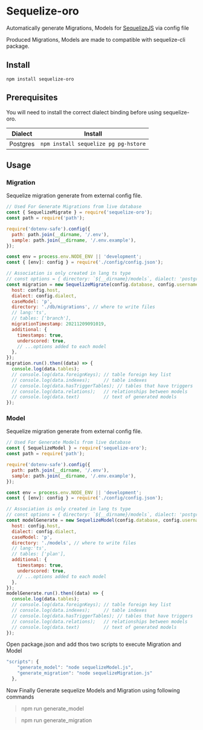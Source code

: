 # Sequelize-oro

<!-- [![Greenkeeper badge](https://badges.greenkeeper.io/sequelize/sequelize-auto.svg)](https://greenkeeper.io/) -->

Automatically generate Migrations, Models for [SequelizeJS](https://github.com/sequelize/sequelize) via config file

Produced Migrations, Models are made to compatible with sequelize-cli package.

## Install

```
npm install sequelize-oro
```

## Prerequisites

You will need to install the correct dialect binding before using sequelize-oro.

| Dialect  | Install                                |
| -------- | -------------------------------------- |
| Postgres | `npm install sequelize pg pg-hstore` |

## Usage

### Migration

Sequelize migration generate from external config file.

```js
// Used For Generate Migrations from live database
const { SequelizeMigrate } = require('sequelize-oro');
const path = require('path');

require('dotenv-safe').config({
  path: path.join(__dirname, '/.env'),
  sample: path.join(__dirname, '/.env.example'),
});

const env = process.env.NODE_ENV || 'development';
const { [env]: config } = require('./config/config.json');

// Association is only created in lang ts type
// const options = { directory: `${__dirname}/models`, dialect: 'postgres' };
const migration = new SequelizeMigrate(config.database, config.username, config.password, {
  host: config.host,
  dialect: config.dialect,
  caseModel: 'p',
  directory: './db/migrations', // where to write files
  // lang:'ts',
  // tables: ['branch'],
  migrationTimestamp: 20211209091019,
  additional: {
    timestamps: true,
    underscored: true,
    // ...options added to each model
  },
});
migration.run().then((data) => {
  console.log(data.tables);
  // console.log(data.foreignKeys); // table foreign key list
  // console.log(data.indexes);     // table indexes
  // console.log(data.hasTriggerTables); // tables that have triggers
  // console.log(data.relations);   // relationships between models
  // console.log(data.text)         // text of generated models
});

```

### Model

Sequelize migration generate from external config file.

```js
// Used For Generate Models from live database
const { SequelizeModel } = require('sequelize-oro');
const path = require('path');

require('dotenv-safe').config({
  path: path.join(__dirname, '/.env'),
  sample: path.join(__dirname, '/.env.example'),
});

const env = process.env.NODE_ENV || 'development';
const { [env]: config } = require('./config/config.json');

// Association is only created in lang ts type
// const options = { directory: `${__dirname}/models`, dialect: 'postgres' };
const modelGenerate = new SequelizeModel(config.database, config.username, config.password, {
  host: config.host,
  dialect: config.dialect,
  caseModel: 'p',
  directory: './models', // where to write files
  // lang:'ts',
  // tables: ['plan'],
  additional: {
    timestamps: true,
    underscored: true,
    // ...options added to each model
  },
});
modelGenerate.run().then((data) => {
  console.log(data.tables);
  // console.log(data.foreignKeys); // table foreign key list
  // console.log(data.indexes);     // table indexes
  // console.log(data.hasTriggerTables); // tables that have triggers
  // console.log(data.relations);   // relationships between models
  // console.log(data.text)         // text of generated models
});

```


Open package.json and add thos two scripts to execute Migration and Model

```js
"scripts": {
    "generate_model": "node sequelizeModel.js",
    "generate_migration": "node sequelizeMigration.js"
  },
```

Now Finally Generate sequelize Models and Migration using following commands

> npm run generate_model

> npm run generate_migration

